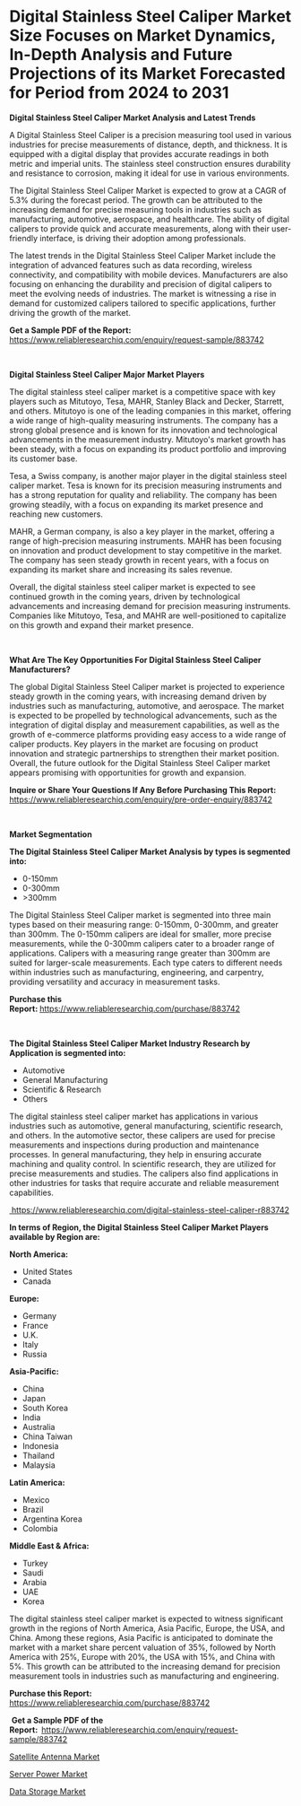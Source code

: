 <p><h1>Digital Stainless Steel Caliper Market Size Focuses on Market Dynamics, In-Depth Analysis and Future Projections of its Market Forecasted for Period from 2024 to 2031</h1></p><p><strong>Digital Stainless Steel Caliper Market Analysis and Latest Trends</strong></p>
<p><p>A Digital Stainless Steel Caliper is a precision measuring tool used in various industries for precise measurements of distance, depth, and thickness. It is equipped with a digital display that provides accurate readings in both metric and imperial units. The stainless steel construction ensures durability and resistance to corrosion, making it ideal for use in various environments.</p><p>The Digital Stainless Steel Caliper Market is expected to grow at a CAGR of 5.3% during the forecast period. The growth can be attributed to the increasing demand for precise measuring tools in industries such as manufacturing, automotive, aerospace, and healthcare. The ability of digital calipers to provide quick and accurate measurements, along with their user-friendly interface, is driving their adoption among professionals.</p><p>The latest trends in the Digital Stainless Steel Caliper Market include the integration of advanced features such as data recording, wireless connectivity, and compatibility with mobile devices. Manufacturers are also focusing on enhancing the durability and precision of digital calipers to meet the evolving needs of industries. The market is witnessing a rise in demand for customized calipers tailored to specific applications, further driving the growth of the market.</p></p>
<p><strong>Get a Sample PDF of the Report:&nbsp;</strong> <a href="https://www.reliableresearchiq.com/enquiry/request-sample/883742">https://www.reliableresearchiq.com/enquiry/request-sample/883742</a></p>
<p>&nbsp;</p>
<p><strong>Digital Stainless Steel Caliper Major Market Players</strong></p>
<p><p>The digital stainless steel caliper market is a competitive space with key players such as Mitutoyo, Tesa, MAHR, Stanley Black and Decker, Starrett, and others. Mitutoyo is one of the leading companies in this market, offering a wide range of high-quality measuring instruments. The company has a strong global presence and is known for its innovation and technological advancements in the measurement industry. Mitutoyo's market growth has been steady, with a focus on expanding its product portfolio and improving its customer base.</p><p>Tesa, a Swiss company, is another major player in the digital stainless steel caliper market. Tesa is known for its precision measuring instruments and has a strong reputation for quality and reliability. The company has been growing steadily, with a focus on expanding its market presence and reaching new customers.</p><p>MAHR, a German company, is also a key player in the market, offering a range of high-precision measuring instruments. MAHR has been focusing on innovation and product development to stay competitive in the market. The company has seen steady growth in recent years, with a focus on expanding its market share and increasing its sales revenue.</p><p>Overall, the digital stainless steel caliper market is expected to see continued growth in the coming years, driven by technological advancements and increasing demand for precision measuring instruments. Companies like Mitutoyo, Tesa, and MAHR are well-positioned to capitalize on this growth and expand their market presence.</p></p>
<p>&nbsp;</p>
<p><strong>What Are The Key Opportunities For Digital Stainless Steel Caliper Manufacturers?</strong></p>
<p><p>The global Digital Stainless Steel Caliper market is projected to experience steady growth in the coming years, with increasing demand driven by industries such as manufacturing, automotive, and aerospace. The market is expected to be propelled by technological advancements, such as the integration of digital display and measurement capabilities, as well as the growth of e-commerce platforms providing easy access to a wide range of caliper products. Key players in the market are focusing on product innovation and strategic partnerships to strengthen their market position. Overall, the future outlook for the Digital Stainless Steel Caliper market appears promising with opportunities for growth and expansion.</p></p>
<p><strong>Inquire or Share Your Questions If Any Before Purchasing This Report:</strong> <a href="https://www.reliableresearchiq.com/enquiry/pre-order-enquiry/883742">https://www.reliableresearchiq.com/enquiry/pre-order-enquiry/883742</a></p>
<p>&nbsp;</p>
<p><strong>Market Segmentation</strong></p>
<p><strong>The Digital Stainless Steel Caliper Market Analysis by types is segmented into:</strong></p>
<p><ul><li>0-150mm</li><li>0-300mm</li><li>>300mm</li></ul></p>
<p><p>The Digital Stainless Steel Caliper market is segmented into three main types based on their measuring range: 0-150mm, 0-300mm, and greater than 300mm. The 0-150mm calipers are ideal for smaller, more precise measurements, while the 0-300mm calipers cater to a broader range of applications. Calipers with a measuring range greater than 300mm are suited for larger-scale measurements. Each type caters to different needs within industries such as manufacturing, engineering, and carpentry, providing versatility and accuracy in measurement tasks.</p></p>
<p><strong>Purchase this Report:&nbsp;</strong><a href="https://www.reliableresearchiq.com/purchase/883742">https://www.reliableresearchiq.com/purchase/883742</a></p>
<p>&nbsp;</p>
<p><strong>The Digital Stainless Steel Caliper Market Industry Research by Application is segmented into:</strong></p>
<p><ul><li>Automotive</li><li>General Manufacturing</li><li>Scientific & Research</li><li>Others</li></ul></p>
<p><p>The digital stainless steel caliper market has applications in various industries such as automotive, general manufacturing, scientific research, and others. In the automotive sector, these calipers are used for precise measurements and inspections during production and maintenance processes. In general manufacturing, they help in ensuring accurate machining and quality control. In scientific research, they are utilized for precise measurements and studies. The calipers also find applications in other industries for tasks that require accurate and reliable measurement capabilities.</p></p>
<p><a href="https://www.reliableresearchiq.com/digital-stainless-steel-caliper-r883742">&nbsp;https://www.reliableresearchiq.com/digital-stainless-steel-caliper-r883742</a></p>
<p><strong>In terms of Region, the Digital Stainless Steel Caliper Market Players available by Region are:</strong></p>
<p>
    <p> <strong> North America: </strong>
        <ul>
            <li>United States</li>
            <li>Canada</li>
        </ul>
        </p> 
    <p> <strong> Europe: </strong>
        <ul>
            <li>Germany</li>
            <li>France</li>
            <li>U.K.</li>
            <li>Italy</li>
            <li>Russia</li>
        </ul>
        </p> 
    <p> <strong> Asia-Pacific: </strong>
        <ul>
            <li>China</li>
            <li>Japan</li>
            <li>South Korea</li>
            <li>India</li>
            <li>Australia</li>
            <li>China Taiwan</li>
            <li>Indonesia</li>
            <li>Thailand</li>
            <li>Malaysia</li>
        </ul>
        </p> 
    <p> <strong> Latin America: </strong>
        <ul>
            <li>Mexico</li>
            <li>Brazil</li>
            <li>Argentina Korea</li>
            <li>Colombia</li>
        </ul>
        </p> 
    <p> <strong> Middle East & Africa: </strong>
        <ul>
            <li>Turkey</li>
            <li>Saudi</li>
            <li>Arabia</li>
            <li>UAE</li>
            <li>Korea</li>
        </ul>
    </p>
    </p>
<p><p>The digital stainless steel caliper market is expected to witness significant growth in the regions of North America, Asia Pacific, Europe, the USA, and China. Among these regions, Asia Pacific is anticipated to dominate the market with a market share percent valuation of 35%, followed by North America with 25%, Europe with 20%, the USA with 15%, and China with 5%. This growth can be attributed to the increasing demand for precision measurement tools in industries such as manufacturing and engineering.</p></p>
<p><strong>Purchase this Report: </strong><a href="https://www.reliableresearchiq.com/purchase/883742">https://www.reliableresearchiq.com/purchase/883742</a></p>
<p>&nbsp;<strong>Get a Sample PDF of the Report:&nbsp;&nbsp;</strong><a href="https://www.reliableresearchiq.com/enquiry/request-sample/883742">https://www.reliableresearchiq.com/enquiry/request-sample/883742</a></p>
<p><strong></strong></p>
<p><p><a href="https://github.com/sowravmitra0/Market-Research-Report-List-1/blob/main/satellite-antenna-market.md">Satellite Antenna Market</a></p><p><a href="https://github.com/maesanjaya8/Market-Research-Report-List-1/blob/main/server-power-market.md">Server Power Market</a></p><p><a href="https://github.com/kaiserrayhan25/Market-Research-Report-List-1/blob/main/data-storage-market.md">Data Storage Market</a></p></p>